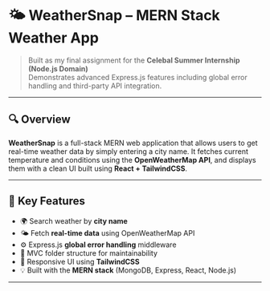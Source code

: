 # 🌤️ WeatherSnap – MERN Stack Weather App

> Built as my final assignment for the **Celebal Summer Internship (Node.js Domain)**  
> Demonstrates advanced Express.js features including global error handling and third-party API integration.

---

## 🔍 Overview

**WeatherSnap** is a full-stack MERN web application that allows users to get real-time weather data by simply entering a city name. It fetches current temperature and conditions using the **OpenWeatherMap API**, and displays them with a clean UI built using **React + TailwindCSS**.

---

## 🎯 Key Features

- 🌍 Search weather by **city name**
- 🌤️ Fetch **real-time data** using OpenWeatherMap API
- ⚙️ Express.js **global error handling** middleware
- 🧱 MVC folder structure for maintainability
- 💅 Responsive UI using **TailwindCSS**
- 💡 Built with the **MERN stack** (MongoDB, Express, React, Node.js)

---



